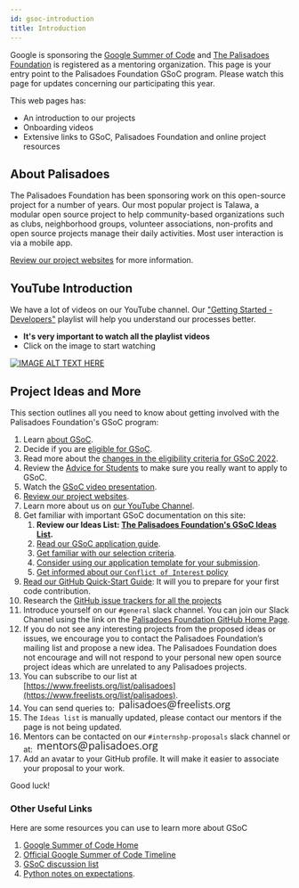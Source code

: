 ```yaml
---
id: gsoc-introduction
title: Introduction
---
```


Google is sponsoring the [Google Summer of Code](https://summerofcode.withgoogle.com/) and [The Palisadoes Foundation](http://www.palisadoes.org) is registered as a mentoring organization. This page is your entry point to the Palisadoes Foundation GSoC program. Please watch this page for updates concerning our participating this year.

This web pages has:

- An introduction to our projects
- Onboarding videos
- Extensive links to GSoC, Palisadoes Foundation and online project resources

## About Palisadoes

The Palisadoes Foundation has been sponsoring work on this open-source project for a number of years. Our most popular project is Talawa, a modular open source project to help community-based organizations such as clubs, neighborhood groups, volunteer associations, non-profits and open source projects manage their daily activities. Most user interaction is via a mobile app.

[Review our project websites](../../introduction/projects) for more information.

## YouTube Introduction

We have a lot of videos on our YouTube channel. Our ["Getting Started - Developers"](https://www.youtube.com/watch?v=YpBUoHxEeyg&list=PLv50qHwThlJUIzscg9a80a9-HmAlmUdCF) playlist will help you understand our processes better.

- **It's very important to watch all the playlist videos**
- Click on the image to start watching

[![IMAGE ALT TEXT HERE](https://img.youtube.com/vi/YpBUoHxEeyg/0.jpg)](https://www.youtube.com/watch?v=YpBUoHxEeyg&list=PLv50qHwThlJUIzscg9a80a9-HmAlmUdCF&pp=gAQBiAQB)

## Project Ideas and More

This section outlines all you need to know about getting involved with the Palisadoes Foundation's GSoC program:

1. Learn [about GSoC](https://summerofcode.withgoogle.com/about/).
2. Decide if you are [eligible for GSoC](https://summerofcode.withgoogle.com/get-started/).
3. Read more about the [changes in the eligibility criteria for GSoC 2022](https://opensource.googleblog.com/2021/11/expanding-google-summer-of-code-in-2022.html).
4. Review the [Advice for Students](https://opensource.googleblog.com/2011/03/dos-and-donts-of-google-summer-of-code.html) to make sure you really want to apply to GSoC.
5. Watch the [GSoC video presentation](https://www.youtube.com/watch?v=S6IP_6HG2QE).
6. [Review our project websites](../../introduction/projects).
7. Learn more about us on [our YouTube Channel](https://www.youtube.com/watch?v=hKLeU3MlGwY&list=PLv50qHwThlJVTUZsVz2CbRSi2f8uF9XE6).
8. Get familiar with important GSoC documentation on this site:
   1. **Review our Ideas List: [The Palisadoes Foundation's GSoC Ideas List](./gsoc-ideas).**
   2. [Read our GSoC application guide](./gsoc-application-process).
   3. [Get familiar with our selection criteria](../introduction/internship-selection-criteria).
   4. [Consider using our application template for your submission](../introduction/internship-application-template).
   5. [Get informed about our `Conflict of Interest` policy](../introduction/conflicts-of-interest)
9. [Read our GitHub Quick-Start Guide](../../git-guide/introduction/quickstart): It will you to prepare for your first code contribution.
10. Research the [GitHub issue trackers for all the projects](../../introduction/projects)
11. Introduce yourself on our `#general` slack channel. You can join our Slack Channel using the link on the [Palisadoes Foundation GitHub Home Page](http://github.com/PalisadoesFoundation).
12. If you do not see any interesting projects from the proposed ideas or issues, we encourage you to contact the Palisadoes Foundation’s mailing list and propose a new idea. The Palisadoes Foundation does not encourage and will not respond to your personal new open source project ideas which are unrelated to any Palisadoes projects.
13. You can subscribe to our list at [https://www.freelists.org/list/palisadoes](https://www.freelists.org/list/palisadoes).
14. You can send queries to:
    ![img](/img/markdown/internships/freelists.png)
15. The `Ideas list` is manually updated, please contact our mentors if the page is not being updated.
16. Mentors can be contacted on our `#internshp-proposals` slack channel or at:
    ![img](/img/markdown/internships/mentors.png)
17. Add an avatar to your GitHub profile. It will make it easier to associate your proposal to your work.

Good luck!

### Other Useful Links

Here are some resources you can use to learn more about GSoC

1. [Google Summer of Code Home](https://summerofcode.withgoogle.com/)
1. [Official Google Summer of Code Timeline](https://developers.google.com/open-source/gsoc/timeline)
1. [GSoC discussion list](https://groups.google.com/group/google-summer-of-code-discuss)
1. [Python notes on expectations](https://wiki.python.org/moin/SummerOfCode/Expectations).

